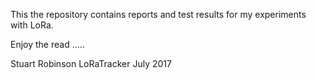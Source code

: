 This the repository contains reports and test results for my experiments with LoRa.

Enjoy the read .....

Stuart Robinson
LoRaTracker
July 2017
